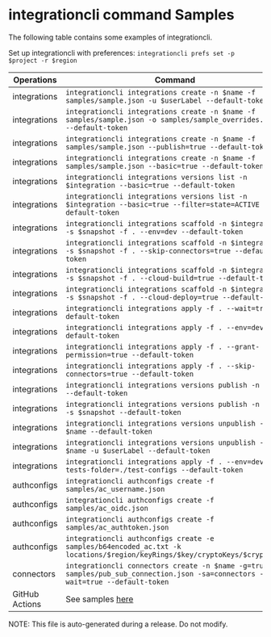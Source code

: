 # integrationcli command Samples

The following table contains some examples of integrationcli.

Set up integrationcli with preferences: `integrationcli prefs set -p $project -r $region`

| Operations | Command |
|---|---|
| integrations | `integrationcli integrations create -n $name -f samples/sample.json -u $userLabel --default-token`|
| integrations | `integrationcli integrations create -n $name -f samples/sample.json -o samples/sample_overrides.json --default-token`|
| integrations | `integrationcli integrations create -n $name -f samples/sample.json --publish=true --default-token`|
| integrations | `integrationcli integrations create -n $name -f samples/sample.json --basic=true --default-token`|
| integrations | `integrationcli integrations versions list -n $integration --basic=true --default-token`|
| integrations | `integrationcli integrations versions list -n $integration --basic=true --filter=state=ACTIVE --default-token`|
| integrations | `integrationcli integrations scaffold -n $integration -s $snapshot -f . --env=dev --default-token`|
| integrations | `integrationcli integrations scaffold -n $integration -s $snapshot -f . --skip-connectors=true --default-token`|
| integrations | `integrationcli integrations scaffold -n $integration -s $snapshot -f . --cloud-build=true --default-token`|
| integrations | `integrationcli integrations scaffold -n $integration -s $snapshot -f . --cloud-deploy=true --default-token`|
| integrations | `integrationcli integrations apply -f . --wait=true --default-token`|
| integrations | `integrationcli integrations apply -f . --env=dev --default-token`|
| integrations | `integrationcli integrations apply -f . --grant-permission=true --default-token`|
| integrations | `integrationcli integrations apply -f . --skip-connectors=true --default-token`|
| integrations | `integrationcli integrations versions publish -n $name --default-token`|
| integrations | `integrationcli integrations versions publish -n $name -s $snapshot --default-token`|
| integrations | `integrationcli integrations versions unpublish -n $name --default-token`|
| integrations | `integrationcli integrations versions unpublish -n $name -u $userLabel --default-token`|
| integrations | `integrationcli integrations apply -f . --env=dev --tests-folder=./test-configs --default-token`|
| authconfigs | `integrationcli authconfigs create -f samples/ac_username.json`|
| authconfigs | `integrationcli authconfigs create -f samples/ac_oidc.json`|
| authconfigs | `integrationcli authconfigs create -f samples/ac_authtoken.json`|
| authconfigs | `integrationcli authconfigs create -e samples/b64encoded_ac.txt -k locations/$region/keyRings/$key/cryptoKeys/$cryptokey`|
| connectors | `integrationcli connectors create -n $name -g=true -f samples/pub_sub_connection.json -sa=connectors --wait=true --default-token`|
| GitHub Actions | See samples [here](../samples/workflows) |



NOTE: This file is auto-generated during a release. Do not modify.